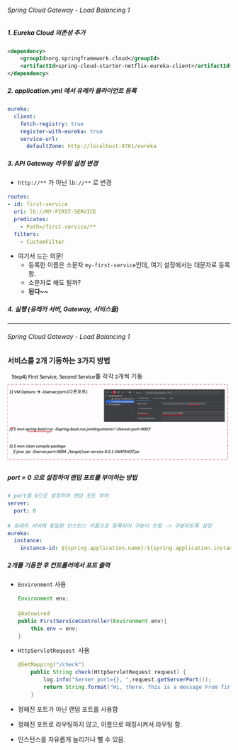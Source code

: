 ###### Spring Cloud Gateway - Load Balancing 1

##### 1. Eureka Cloud 의존성 추가

```xml
<dependency>
    <groupId>org.springframework.cloud</groupId>
    <artifactId>spring-cloud-starter-netflix-eureka-client</artifactId>
</dependency>
```

##### 2. application.yml 에서 유레카 클라이언트 등록

```yaml
eureka:
  client:
    fetch-registry: true
    register-with-eureka: true
    service-url:
      defaultZone: http://localhost:8761/eureka
```

##### 3. API Gateway 라우팅 설정 변경

- `http://**` 가 아닌 `lb://**` 로 변경

```yaml
routes:
- id: first-service
  uri: lb://MY-FIRST-SERVICE
  predicates:
    - Path=/first-service/**
  filters:
    - CustomFilter
```

- 여기서 드는 의문!
  - 등록한 이름은 소문자 `my-first-service`인데, 여기 설정에서는 대문자로 등록함.
  - 소문자로 해도 될까?
  - **된다~~**

##### 4. 실행 (유레카 서버, Gateway, 서비스들)



---

###### Spring Cloud Gateway - Load Balancing 1

### 서비스를 2개 기동하는 3가지 방법

![image-20221228171144933](assets/image-20221228171144933.png)

##### port = 0 으로 설정하여 랜덤 포트를 부여하는 방법

```yaml
# port를 0으로 설정하여 랜덤 포트 부여
server:
  port: 0

# 유레카 서버에 동일한 인스턴스 이름으로 등록되어 구분이 안됨 -> 구분되도록 설정
eureka:
  instance:
    instance-id: ${spring.application.name}:${spring.application.instance_id:${random.value}
```



##### 2개를 기동한 후 컨트롤러에서 포트 출력

- `Environment` 사용

  ```java
  Environment env;
  
  @Autowired
  public FirstServiceController(Environment env){
      this.env = env;
  }
  ```

- `HttpServletRequest `사용

  ```java
  @GetMapping("/check")
      public String check(HttpServletRequest request) {
          log.info("Server port={}, ",request.getServerPort());
          return String.format("Hi, there. This is a message From first Service on Port %s.", env.getProperty("local.server.port"));
      }
  ```

  

- 정해진 포트가 아닌 랜덤 포트를 사용함
- 정해진 포트로 라우팅하지 않고, 이름으로 매칭시켜서 라우팅 함.
- 인스턴스를 자유롭게 늘리거나 뺄 수 있음.